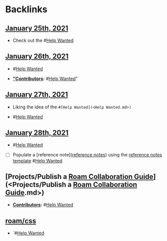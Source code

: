 
# Backlinks
## [January 25th, 2021](<January 25th, 2021.md>)
- Check out the #[Help Wanted](<Help Wanted.md>)

## [January 26th, 2021](<January 26th, 2021.md>)
- #[Help Wanted](<Help Wanted.md>)

- **["Contributors](<"Contributors.md>):** #[Help Wanted](<Help Wanted.md>)"

## [January 27th, 2021](<January 27th, 2021.md>)
- Liking the idea of the `#[Help Wanted](<Help Wanted.md>)`

- #[Help Wanted](<Help Wanted.md>)

## [January 28th, 2021](<January 28th, 2021.md>)
- #[Help Wanted](<Help Wanted.md>)

- [ ] Populate a [reference note]([reference notes](<reference notes.md>)) using the [reference notes template](((gix1P4auD))) #[Help Wanted](<Help Wanted.md>)

## [Projects/Publish a [Roam Collaboration Guide](<Roam Collaboration Guide.md>)](<Projects/Publish a [Roam Collaboration Guide](<Roam Collaboration Guide.md>).md>)
- **[Contributors](<Contributors.md>):** #[Help Wanted](<Help Wanted.md>)

## [roam/css](<roam/css.md>)
- `#[Help Wanted](<Help Wanted.md>)

